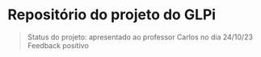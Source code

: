 # Repositório do projeto do GLPi

> Status do projeto: apresentado ao professor Carlos no dia 24/10/23
> Feedback positivo
